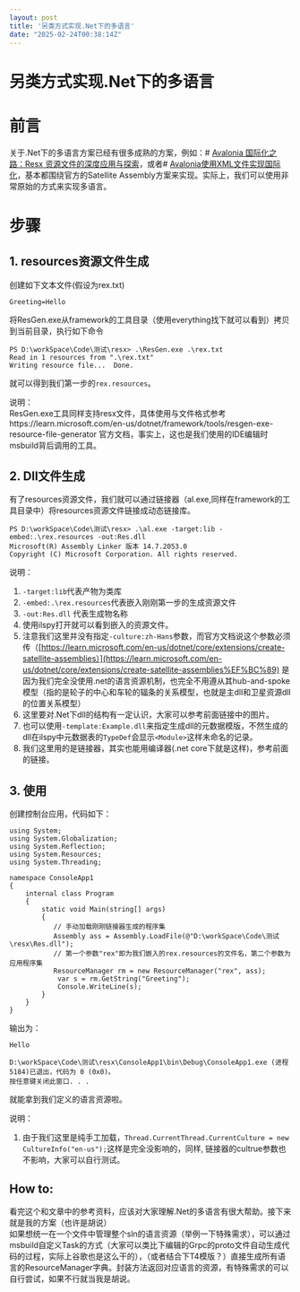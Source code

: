 ```yaml
---
layout: post
title: '另类方式实现.Net下的多语言'
date: "2025-02-24T00:38:14Z"
---
```

另类方式实现.Net下的多语言
===============

前言
==

关于.Net下的多语言方案已经有很多成熟的方案，例如：# [Avalonia 国际化之路：Resx 资源文件的深度应用与探索](https://www.cnblogs.com/Dotnet9-com/p/18618351)，或者# [Avalonia使用XML文件实现国际化](https://www.cnblogs.com/Dotnet9-com/p/18618358)，基本都围绕官方的Satellite Assembly方案来实现。实际上，我们可以使用非常原始的方式来实现多语言。

步骤
==

1\. resources资源文件生成
-------------------

创建如下文本文件(假设为rex.txt)

    Greeting=Hello
    

将ResGen.exe从framework的工具目录（使用everything找下就可以看到）拷贝到当前目录，执行如下命令

    PS D:\workSpace\Code\测试\resx> .\ResGen.exe .\rex.txt
    Read in 1 resources from ".\rex.txt"
    Writing resource file...  Done.
    

就可以得到我们第一步的`rex.resources`。

说明：  
ResGen.exe工具同样支持resx文件，具体使用与文件格式参考https://learn.microsoft.com/en-us/dotnet/framework/tools/resgen-exe-resource-file-generator 官方文档，事实上，这也是我们使用的IDE编辑时msbuild背后调用的工具。

2\. Dll文件生成
-----------

有了resources资源文件，我们就可以通过链接器（al.exe,同样在framework的工具目录中）将resources资源文件链接成动态链接库。

    PS D:\workSpace\Code\测试\resx> .\al.exe -target:lib -embed:.\rex.resources -out:Res.dll
    Microsoft(R) Assembly Linker 版本 14.7.2053.0
    Copyright (C) Microsoft Corporation. All rights reserved.
    

说明：

1.  `-target:lib`代表产物为类库
2.  `-embed:.\rex.resources`代表嵌入刚刚第一步的生成资源文件
3.  `-out:Res.dll` 代表生成物名称
4.  使用ilspy打开就可以看到嵌入的资源文件。
5.  注意我们这里并没有指定`-culture:zh-Hans`参数，而官方文档说这个参数必须传（[https://learn.microsoft.com/en-us/dotnet/core/extensions/create-satellite-assemblies）](https://learn.microsoft.com/en-us/dotnet/core/extensions/create-satellite-assemblies%EF%BC%89) 是因为我们完全没使用.net的语言资源机制，也完全不用遵从其hub-and-spoke模型（指的是轮子的中心和车轮的辐条的关系模型，也就是主dll和卫星资源dll的位置关系模型）
6.  这里要对.Net下dll的结构有一定认识，大家可以参考前面链接中的图片。
7.  也可以使用`-template:Example.dll`来指定生成dll的元数据模版，不然生成的dll在ilspy中元数据表的`TypeDef`会显示`<Module>`这样未命名的记录。
8.  我们这里用的是链接器，其实也能用编译器(.net core下就是这样)，参考前面的链接。

3\. 使用
------

创建控制台应用，代码如下：

    using System;
    using System.Globalization;
    using System.Reflection;
    using System.Resources;
    using System.Threading;
    
    namespace ConsoleApp1
    {
        internal class Program
        {
            static void Main(string[] args)
            {
               // 手动加载刚刚链接器生成的程序集
               Assembly ass = Assembly.LoadFile(@"D:\workSpace\Code\测试\resx\Res.dll");
               // 第一个参数"rex"即为我们嵌入的rex.resources的文件名，第二个参数为应用程序集
               ResourceManager rm = new ResourceManager("rex", ass);
                var s = rm.GetString("Greeting");
                Console.WriteLine(s);
            }
        }
    }
    

输出为：

    Hello
    
    D:\workSpace\Code\测试\resx\ConsoleApp1\bin\Debug\ConsoleApp1.exe (进程 5184)已退出，代码为 0 (0x0)。
    按任意键关闭此窗口. . .
    
    

就能拿到我们定义的语言资源啦。

说明：

1.  由于我们这里是纯手工加载，`Thread.CurrentThread.CurrentCulture = new CultureInfo("en-us");`这样是完全没影响的，同样, 链接器的cultrue参数也不影响，大家可以自行测试。

How to:
-------

看完这个和文章中的参考资料，应该对大家理解.Net的多语言有很大帮助。接下来就是我的方案（也许是胡说）  
如果想统一在一个文件中管理整个sln的语言资源（举例一下特殊需求），可以通过msbuild自定义Task的方式（大家可以类比下编辑的Grpc的proto文件自动生成代码的过程，实际上谷歌也是这么干的），（或者结合下T4模版？）直接生成所有语言的ResourceManager字典。封装方法返回对应语言的资源，有特殊需求的可以自行尝试，如果不行就当我是胡说。